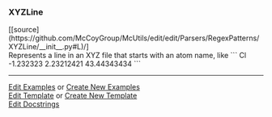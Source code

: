 ### <a id="McUtils.Parsers.RegexPatterns.XYZLine">XYZLine</a> 
<div class="docs-source-link" markdown="1">
[[source](https://github.com/McCoyGroup/McUtils/edit/edit/Parsers/RegexPatterns/XYZLine/__init__.py#L)/]
</div>
Represents a line in an XYZ file that starts with an atom name, like
    ```
    Cl   -1.232323 2.23212421 43.44343434
    ```



___

[Edit Examples](https://github.com/McCoyGroup/McUtils/edit/edit/ci/examples/McUtils/Parsers/RegexPatterns/XYZLine.md) or 
[Create New Examples](https://github.com/McCoyGroup/McUtils/new/edit/?filename=ci/examples/McUtils/Parsers/RegexPatterns/XYZLine.md) <br/>
[Edit Template](https://github.com/McCoyGroup/McUtils/edit/edit/ci/docs/McUtils/Parsers/RegexPatterns/XYZLine.md) or 
[Create New Template](https://github.com/McCoyGroup/McUtils/new/edit/?filename=ci/docs/templates/McUtils/Parsers/RegexPatterns/XYZLine.md) <br/>
[Edit Docstrings](https://github.com/McCoyGroup/McUtils/edit/edit/Parsers/RegexPatterns/XYZLine/__init__.py#L?message=Update%20Docs)

